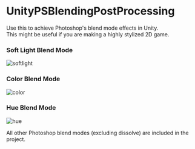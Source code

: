 # UnityPSBlendingPostProcessing
Use this to achieve Photoshop's blend mode effects in Unity.   
This might be useful if you are making a highly stylized 2D game.  

### Soft Light Blend Mode
![softlight](https://user-images.githubusercontent.com/20757517/39965197-3d4130a8-56c7-11e8-9926-751a2c494853.PNG)

### Color Blend Mode
![color](https://user-images.githubusercontent.com/20757517/39965198-3d8652aa-56c7-11e8-94f0-851d198f3c22.PNG)

### Hue Blend Mode
![hue](https://user-images.githubusercontent.com/20757517/39965199-3dbfedc6-56c7-11e8-83ad-1edb9a4c4c1c.PNG)

All other Photoshop blend modes (excluding dissolve) are included in the project. 
